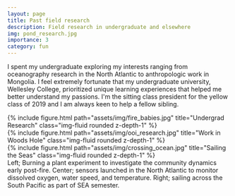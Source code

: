 ```yaml
---
layout: page
title: Past field research
description: Field research in undergraduate and elsewhere
img: pond_research.jpg
importance: 3
category: fun
---
```


I spent my undergraduate exploring my interests ranging from oceanography research in the North Atlantic to anthropologic work in Mongolia. I feel extremely fortunate that my undergraduate university, Wellesley College, prioritized unique learning experiences that helped me better understand my passions. I'm the sitting class president for the yellow class of 2019 and I am always keen to help a fellow sibling. 

<div class="row">
    <div class="col-sm mt-3 mt-md-0">
        {% include figure.html path="assets/img/fire_babies.jpg" title="Undergrad Research" class="img-fluid rounded z-depth-1" %}
    </div>
    <div class="col-sm mt-3 mt-md-0">
        {% include figure.html path="assets/img/ooi_research.jpg" title="Work in Woods Hole" class="img-fluid rounded z-depth-1" %}
    </div>
    <div class="col-sm mt-3 mt-md-0">
        {% include figure.html path="assets/img/crossing_ocean.jpg" title="Sailing the Seas" class="img-fluid rounded z-depth-1" %}
    </div>
</div>
<div class="caption">
    Left; Burning a plant experiment to investigate the community dynamics early post-fire. Center; sensors launched in the North Atlantic to monitor dissolved oxygen, water speed, and temperature. Right; sailing across the South Pacific as part of SEA semester.
</div>

